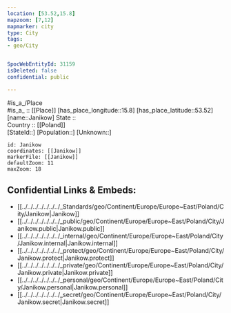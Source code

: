 ```yaml
---
location: [53.52,15.8] 
mapzoom: [7,12] 
mapmarker: city 
type: City
tags:
- geo/City


SpocWebEntityId: 31159
isDeleted: false
confidential: public

---
```

#is_a_/Place  
#is_a_ :: [[Place]] 
[has_place_longitude::15.8] 
[has_place_latitude::53.52] 
[name::Janikow] 
State ::  
Country :: [[Poland]]  
[StateId::] 
[Population::] 
[Unknown::] 


```leaflet
id: Janikow
coordinates: [[Janikow]] 
markerFile: [[Janikow]] 
defaultZoom: 11 
maxZoom: 18
```


## Confidential Links & Embeds: 
- [[../../../../../../../_Standards/geo/Continent/Europe/Europe~East/Poland/City/Janikow|Janikow]] 
- [[../../../../../../../_public/geo/Continent/Europe/Europe~East/Poland/City/Janikow.public|Janikow.public]] 
- [[../../../../../../../_internal/geo/Continent/Europe/Europe~East/Poland/City/Janikow.internal|Janikow.internal]] 
- [[../../../../../../../_protect/geo/Continent/Europe/Europe~East/Poland/City/Janikow.protect|Janikow.protect]] 
- [[../../../../../../../_private/geo/Continent/Europe/Europe~East/Poland/City/Janikow.private|Janikow.private]] 
- [[../../../../../../../_personal/geo/Continent/Europe/Europe~East/Poland/City/Janikow.personal|Janikow.personal]] 
- [[../../../../../../../_secret/geo/Continent/Europe/Europe~East/Poland/City/Janikow.secret|Janikow.secret]] 
